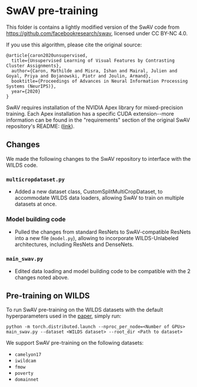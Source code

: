 # SwAV pre-training

This folder is contains a lightly modified version of the SwAV code from https://github.com/facebookresearch/swav, licensed under CC BY-NC 4.0.

If you use this algorithm, please cite the original source:
```
@article{caron2020unsupervised,
  title={Unsupervised Learning of Visual Features by Contrasting Cluster Assignments},
  author={Caron, Mathilde and Misra, Ishan and Mairal, Julien and Goyal, Priya and Bojanowski, Piotr and Joulin, Armand},
  booktitle={Proceedings of Advances in Neural Information Processing Systems (NeurIPS)},
  year={2020}
}
```

SwAV requires installation of the NVIDIA Apex library for mixed-precision training. Each Apex installation has a specific CUDA extension--more information can be found in the "requirements" section of the original SwAV repository's README: ([link](https://github.com/facebookresearch/swav)).

## Changes
We made the following changes to the SwAV repository to interface with the WILDS code.

### `multicropdataset.py`
- Added a new dataset class, CustomSplitMultiCropDataset, to accommodate WILDS data loaders, allowing SwAV to train on multiple datasets at once.
### Model building code
- Pulled the changes from standard ResNets to SwAV-compatible ResNets into a new file (`model.py`), allowing to incorporate WILDS-Unlabeled architectures, including ResNets and DenseNets.
### `main_swav.py`
- Edited data loading and model building code to be compatible with the 2 changes noted above.

## Pre-training on WILDS

To run SwAV pre-training on the WILDS datasets with the default hyperparameters used in the [paper](https://arxiv.org/abs/2112.05090),
simply run:

```buildoutcfg
python -m torch.distributed.launch --nproc_per_node=<Number of GPUs> main_swav.py --dataset <WILDS dataset> --root_dir <Path to dataset>
```

We support SwAV pre-training on the following datasets:

- `camelyon17`
- `iwildcam`
- `fmow`
- `poverty`
- `domainnet`